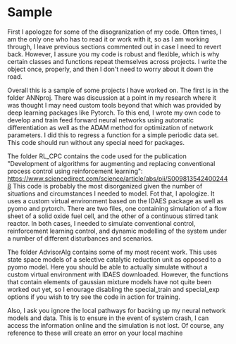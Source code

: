 # Sample

First I apologze for some of the disogranization of my code. Often times, I am the only one who has to read it or work with it, so as I am working through, I leave previous sections commented out in case I need to revert back. However, I assure you my code is robust and flexible, which is why certain classes and functions repeat themselves across projects. I write the object once, properly, and then I don't need to worry about it down the road.

Overall this is a sample of some projects I have worked on.  The first is in the folder ANNproj. There was discussion at a point in my research where it was thought I may need custom tools beyond that which was provided by deep learning packages like Pytorch. To this end, I wrote my own code to develop and train feed forward neural networks using automatic differentiation as well as the ADAM method for optimization of network parameters. I did this to regress a function for a simple periodic data set. This code should run without any special need for packages.

The folder RL_CPC contains the code used for the  publication "Development of algorithms for augmenting and replacing conventional process control using reinforcement learning":
https://www.sciencedirect.com/science/article/abs/pii/S0098135424002448
This code is probably the most disorganized given the number of situations and circumstances I needed to model. Fot that, I apologize. It uses a custom virtual environment based on the IDAES package as well as pyomo and pytorch. There are two files, one containing simulation of a flow sheet of a solid oxide fuel cell, and the other of a continuous stirred tank reactor. In both cases, I needed to simulate conventional control, reinforcement learning control, and dynamic modelling of the system under a number of different disturbances and scenarios.

The folder AdvisorAlg contains some of my most recent work. This uses state space models of a selective catalytic reduction unit as opposed to a pyomo model. Here you should be able to actually simulate without a custom virtual environment with IDAES downloaded. However, the functions that contain elements of gaussian mixture models have not quite been worked out yet, so I enourage disabling the special_train and special_exp options if you wish to try see the code in action for training.

Also, I ask you ignore the local pathways for backing up my neural network models and data. This is to ensure in the event of system crash, I can access the information online and the simulation is not lost. Of course, any reference to these will create an error on your local machine
